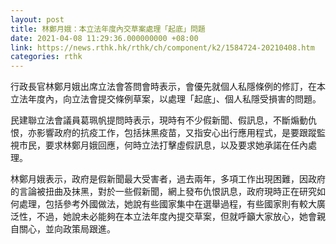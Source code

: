 ```yaml
---
layout: post
title: 林鄭月娥：本立法年度內交草案處理「起底」問題
date: 2021-04-08 11:29:36.000000000 +08:00
link: https://news.rthk.hk/rthk/ch/component/k2/1584724-20210408.htm
categories: rthk
---
```


行政長官林鄭月娥出席立法會答問會時表示，會優先就個人私隱條例的修訂，在本立法年度內，向立法會提交條例草案，以處理「起底」、個人私隱受損害的問題。

民建聯立法會議員葛珮帆提問時表示，現時有不少假新聞、假訊息，不斷煽動仇恨，亦影響政府的抗疫工作，包括抹黑疫苗，又指安心出行應用程式，是要跟蹤監視市民，要求林鄭月娥回應，何時立法打擊虛假訊息，以及要求她承諾在任內處理。

林鄭月娥表示，政府是假新聞最大受害者，過去兩年，多項工作出現困難，因政府的言論被扭曲及抹黑，對於一些假新聞，網上發布仇恨訊息，政府現時正在研究如何處理，包括參考外國做法，她說有些國家集中在選舉過程，有些國家則有較大廣泛性，不過，她說未必能夠在本立法年度內提交草案，但就呼籲大家放心，她會親自關心，並向政策局跟進。
